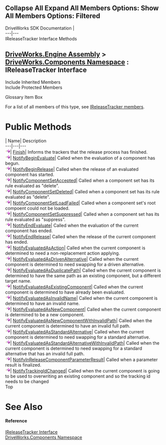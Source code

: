 Collapse All Expand All Members Options: Show All  Members Options: Filtered   
---  
DriveWorks SDK Documentation  |   
---|---  
IReleaseTracker Interface Methods   
  
[DriveWorks.Engine Assembly](topic2156.md) > [DriveWorks.Components Namespace](topic6089.md) : IReleaseTracker Interface  
---  
  
Include Inherited Members    
Include Protected Members    


Glossary Item Box

For a list of all members of this type, see [IReleaseTracker members](topic6120.md).

# Public Methods

| Name| Description  
---|---|---  
![ Method](dotnetimages/Method.gif)| [Finish](topic6124.md)| Informs the trackers that the release process has finished.   
![ Method](dotnetimages/Method.gif)| [NotifyBeginEvaluate](topic6125.md)| Called when the evaluation of a component has begun.   
![ Method](dotnetimages/Method.gif)| [NotifyBeginRelease](topic6126.md)| Called when the release of an evaluated component has started.   
![ Method](dotnetimages/Method.gif)| [NotifyComponentSetAccepted](topic6127.md)| Called when a component set has its rule evaluated as "delete".   
![ Method](dotnetimages/Method.gif)| [NotifyComponentSetDeleted](topic6128.md)| Called when a component set has its rule evaluated as "delete".   
![ Method](dotnetimages/Method.gif)| [NotifyComponentSetLoadFailed](topic6129.md)| Called when a component set's root compoent could not be loaded.   
![ Method](dotnetimages/Method.gif)| [NotifyComponentSetSuppressed](topic6130.md)| Called when a component set has its rule evaluated as "suppress".   
![ Method](dotnetimages/Method.gif)| [NotifyEndEvaluate](topic6131.md)| Called when the evaluation of the current component has ended.   
![ Method](dotnetimages/Method.gif)| [NotifyEndRelease](topic6132.md)| Called when the release of the current component has ended.   
![ Method](dotnetimages/Method.gif)| [NotifyEvaluatedAsAction](topic6133.md)| Called when the current component is determined to need a non-replacement action applying.   
![ Method](dotnetimages/Method.gif)| [NotifyEvaluatedAsDrivenAlternative](topic6134.md)| Called when the current component is determined to need swapping for a driven alternative.   
![ Method](dotnetimages/Method.gif)| [NotifyEvaluatedAsDuplicatePath](topic6135.md)| Called when the current component is determined to have the same path as an existing component, but a different target name.   
![ Method](dotnetimages/Method.gif)| [NotifyEvaluatedAsExistingComponent](topic6136.md)| Called when the current component is determined to have already been evaluated.   
![ Method](dotnetimages/Method.gif)| [NotifyEvaluatedAsInvalidName](topic6137.md)| Called when the current component is determined to have an invalid name.   
![ Method](dotnetimages/Method.gif)| [NotifyEvaluatedAsNewComponent](topic6138.md)| Called when the current component is determined to be a new component.   
![ Method](dotnetimages/Method.gif)| [NotifyEvaluatedAsNewComponentWithInvalidPath](topic6139.md)| Called when the current component is determined to have an invalid full path.   
![ Method](dotnetimages/Method.gif)| [NotifyEvaluatedAsStandardAlternative](topic6140.md)| Called when the current component is determined to need swapping for a standard alternative.   
![ Method](dotnetimages/Method.gif)| [NotifyEvaluatedAsStandardAlternativeWithInvalidPath](topic6141.md)| Called when the current component is determined to need swapping for a standard alternative that has an invalid full path.   
![ Method](dotnetimages/Method.gif)| [NotifyInReleaseComponentParameterResult](topic6142.md)| Called when a parameter result is finalized.   
![ Method](dotnetimages/Method.gif)| [NotifyTrackingIdChanged](topic6143.md)| Called when the current component is going to be used to overwriting an existing component and so the tracking id needs to be changed   
Top

# See Also

#### Reference

[IReleaseTracker Interface](topic6119.md)   
[DriveWorks.Components Namespace](topic6089.md)


